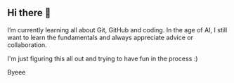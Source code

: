 ## Hi there 👋

I’m currently learning all about Git, GitHub and coding. In the age of AI, I still want to learn the fundamentals and always appreciate advice or collaboration. 

I'm just figuring this all out and trying to have fun in the process :) 

Byeee
